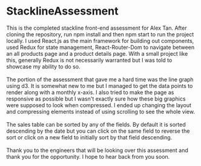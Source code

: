 # StacklineAssessment

This is the completed stackline front-end assessment for Alex Tan. After cloning the repository, run npm install and then npm start to run the project locally. I used React.js as the main framework for building out components, used Redux for state management, React-Router-Dom to navigate between an all products page and a product details page. With a small project like this, generally Redux is not necessarily warranted but I was told to showcase my ability to do so.
<br/><br/>
The portion of the assessment that gave me a hard time was the line graph using d3. It is somewhat new to me but I managed to get the data points to render along with a monthly x-axis. I also tried to make the page as responsive as possible but I wasn't exactly sure how these big graphics were supposed to look when compressed. I ended up changing the layout and compressing elements instead of using scrolling to see the whole view.
<br/><br/>
The sales table can be sorted by any of the fields. By default it is sorted descending by the date but you can click on the same field to reverse the sort or click on a new field to initially sort by that field descending.
<br/><br/>
Thank you to the engineers that will be looking over this assessment and thank you for the opportunity. I hope to hear back from you soon.
